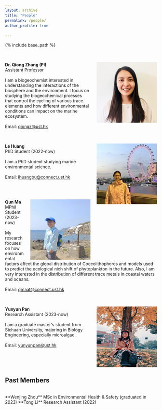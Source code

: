 ```yaml
---
layout: archive
title: "People"
permalink: /people/
author_profile: true

---
```


{% include base_path %}

<br/><br/>
<img align="right" style="float: right; padding-left: 20px;" src="/images/Joanzhang.png" width="200" height="200">  **Dr. Qiong Zhang (PI)**
<br/>
Assistant Professor 
<br/><br/>
I am a biogeochemist interested in understanding the interactions of the biosphere and the environment. I focus on studying the biogeochemical prcesses that control the cycling of various trace elements and how different environmental conditions can impact on the marine ecosystem.
<br/><br/>
Email: [qiongz@ust.hk](mailto:qiongz@ust.hk) &nbsp; &nbsp; &nbsp; 

<br/><br/>
<img align="right" style="float: right; padding-left: 20px;" src="/images/huangle.png" width="200" height="200">  **Le Huang**
<br/>
PhD Student (2022-now)
<br/><br/>
I am a PhD student studying marine environmental science. 
<br/><br/>
Email: [lhuangbu@connect.ust.hk](mailto:lhuangbu@connect.ust.hk) &nbsp; &nbsp; &nbsp;  

<br/><br/><br/>
<img align="right" style="float: right; padding-left: 20px;" src="/images/Maqun.jpg" width="200" height="200">  **Qun Ma**
<br/>
MPhil Student (2023-now)
<br/><br/>
My research focuses on how environmental factors affect the global distribution of Coccolithophores and models used to predict the ecological nich shift of phytoplankton in the future. Also, I am very interested in the distribution of different trace metals in coastal waters and oceans.
<br/><br/>
Email: [qmaat@connect.ust.hk](mailto:qmaat@connect.ust.hk) &nbsp; &nbsp; &nbsp; 

<br/><br/>
<img align="right" style="float: right; padding-left: 20px;" src="/images/Panyunyun.png" width="200" height="200">  **Yunyun Pan**
<br/>
Research Assistant (2023-now)
<br/><br/>
I am a graduate master's student from Sichuan University, majoring in Biology Engineering, especially microalgae. 
<br/><br/>
Email: [yunyunpan@ust.hk](mailto:yunyunpan@ust.hk) &nbsp; &nbsp; &nbsp; 

<br/><br/><br/>

## Past Members
<br/>
**Wenjing Zhou** MSc in Environmental Health & Safety (graduated in 2023)
**Tong Li** Research Assistant (2022)






